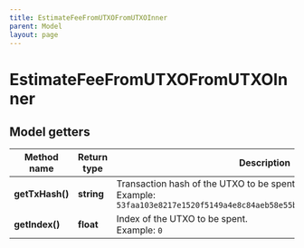 ```yaml
---
title: EstimateFeeFromUTXOFromUTXOInner
parent: Model
layout: page
---
```


# EstimateFeeFromUTXOFromUTXOInner

## Model getters

Method name | Return type | Description | Notes
------------ | ------------- | ------------- | -------------
**getTxHash()** | **string** | Transaction hash of the UTXO to be spent. <br>Example: `53faa103e8217e1520f5149a4e8c84aeb58e55bdab11164a95e69a8ca50f8fcc` |
**getIndex()** | **float** | Index of the UTXO to be spent. <br>Example: `0` |

